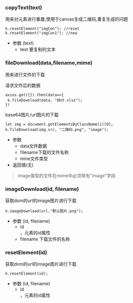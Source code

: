 ### copyText(text)

用来对元素进行重置,使用于canvas生成二维码,重复生成的问题

```
k.resetElement("imgCon"); //reset
k.resetElement("imgCon1"); //new
```
- 参数 (text) 
    - text 要复制的文本

### fileDownload(data,filename,mime)

用来进行文件的下载

请求文件后的数据
```
axios.get({}).then(data=>{
 k.fileDownload(data, "统计.xlsx");
})
```

base64图片/url图片的下载
```
let img = document.getElementsByClassName(i)[0];
k.fileDownload(img.src, "二维码.png", "image");
```

- 参数
    - data文件数据
    - filename下载的文件名称
    - mine文件类型
- 返回值(无)

> image类型的文件在mime中必须带有"image"字段

### imageDownload(id, filename)

获取dom的url的image图片进行下载

```
k.imageDownload(url,"默认图片.png");
```
- 参数 (id, filename) 
    - id <div id="Own">，元素的id属性
    - filename 下载文件的名称
   
### resetElement(id)

获取dom的url的image图片进行下载

```
k.resetElement(id);
```
- 参数 (id, filename) 
    - id <div id="Own">，元素的id属性
